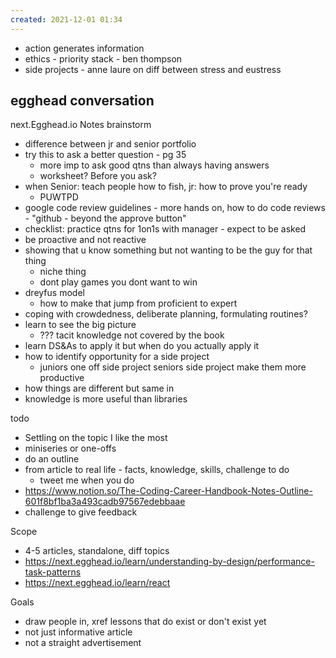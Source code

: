 ```yaml
---
created: 2021-12-01 01:34
---
```


- action generates information
- ethics - priority stack - ben thompson
- side projects - anne laure on diff between stress and eustress

## egghead conversation

next.Egghead.io Notes brainstorm

- difference between jr and senior portfolio
- try this to ask a better question - pg 35
  - more imp to ask good qtns than  always having answers
  - worksheet? Before you ask?
- when Senior: teach people how to fish, jr: how to prove you're ready
  - PUWTPD
- google code review guidelines - more hands on, how to do code reviews - "github - beyond the approve button"
- checklist: practice qtns for 1on1s with manager - expect to be asked
- be proactive and not reactive
- showing that u know something but not wanting to be the guy for that thing
  - niche thing
  - dont play games you dont want to win
- dreyfus model
  - how to make that jump from proficient to expert
- coping with crowdedness, deliberate planning, formulating routines?
- learn to see the big picture
  - ???  tacit knowledge not covered by the book
- learn DS&As to apply it but when do you actually apply it
- how to identify opportunity for a side project
  - juniors one off side project seniors side project make them more productive
- how things are different but same in
- knowledge is more useful than libraries

todo

- Settling on the topic I like the most
- miniseries or one-offs
- do an outline
- from article to real life - facts, knowledge, skills, challenge to do
  - tweet me when you do
- <https://www.notion.so/The-Coding-Career-Handbook-Notes-Outline-601f8bf1ba3a493cadb97567edebbaae>
- challenge to give feedback

Scope

- 4-5 articles, standalone, diff topics
- <https://next.egghead.io/learn/understanding-by-design/performance-task-patterns>
- <https://next.egghead.io/learn/react>

Goals

- draw people in, xref lessons that do exist or don't exist yet
- not just informative article
- not a straight advertisement
